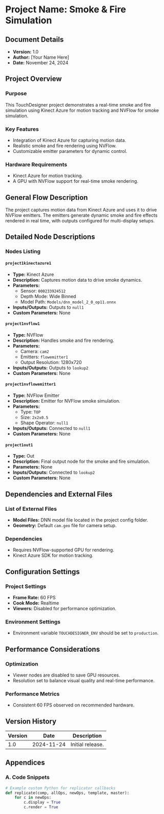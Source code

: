 
# Project Name: Smoke & Fire Simulation

## Document Details
- **Version:** 1.0
- **Author:** [Your Name Here]
- **Date:** November 24, 2024

## Project Overview
### Purpose
This TouchDesigner project demonstrates a real-time smoke and fire simulation using Kinect Azure for motion tracking and NVFlow for smoke simulation.

### Key Features
- Integration of Kinect Azure for capturing motion data.
- Realistic smoke and fire rendering using NVFlow.
- Customizable emitter parameters for dynamic control.

### Hardware Requirements
- Kinect Azure for motion tracking.
- A GPU with NVFlow support for real-time smoke rendering.

## General Flow Description
The project captures motion data from Kinect Azure and uses it to drive NVFlow emitters. The emitters generate dynamic smoke and fire effects rendered in real time, with outputs configured for multi-display setups.

## Detailed Node Descriptions
### Nodes Listing
#### `project1kinectazure1`
- **Type:** Kinect Azure
- **Description:** Captures motion data to drive smoke dynamics.
- **Parameters:** 
  - Sensor: `000233924512`
  - Depth Mode: Wide Binned
  - Model Path: `Models/dnn_model_2_0_op11.onnx`
- **Inputs/Outputs:** Outputs to `null1`
- **Custom Parameters:** None

#### `project1nvflow1`
- **Type:** NVFlow
- **Description:** Handles smoke and fire rendering.
- **Parameters:** 
  - Camera: `cam2`
  - Emitters: `flowemitter1`
  - Output Resolution: 1280x720
- **Inputs/Outputs:** Outputs to `lookup2`
- **Custom Parameters:** None

#### `project1nvflowemitter1`
- **Type:** NVFlow Emitter
- **Description:** Emitter for NVFlow smoke simulation.
- **Parameters:** 
  - Type: `TOP`
  - Size: `2x2x0.5`
  - Shape Operator: `null1`
- **Inputs/Outputs:** Connected to `null1`
- **Custom Parameters:** None

#### `project1out1`
- **Type:** Out
- **Description:** Final output node for the smoke and fire simulation.
- **Parameters:** None
- **Inputs/Outputs:** Connected to `lookup2`
- **Custom Parameters:** None

## Dependencies and External Files
### List of External Files
- **Model Files:** DNN model file located in the project config folder.
- **Geometry:** Default `cam.geo` file for camera setup.

### Dependencies
- Requires NVFlow-supported GPU for rendering.
- Kinect Azure SDK for motion tracking.

## Configuration Settings
### Project Settings
- **Frame Rate:** 60 FPS
- **Cook Mode:** Realtime
- **Viewers:** Disabled for performance optimization.

### Environment Settings
- Environment variable `TOUCHDESIGNER_ENV` should be set to `production`.

## Performance Considerations
### Optimization
- Viewer nodes are disabled to save GPU resources.
- Resolution set to balance visual quality and real-time performance.

### Performance Metrics
- Consistent 60 FPS observed on recommended hardware.

## Version History
| Version | Date       | Description                  |
|---------|------------|------------------------------|
| 1.0     | 2024-11-24 | Initial release.             |

## Appendices
### A. Code Snippets
```python
# Example custom Python for replicator callbacks
def replicate(comp, allOps, newOps, template, master):
    for c in newOps:
        c.display = True
        c.render = True
```
